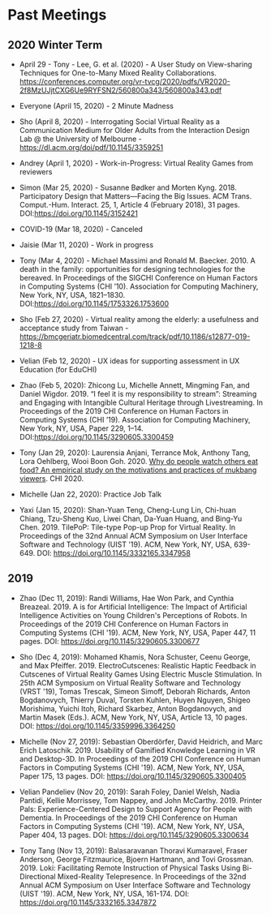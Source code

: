 # Past Meetings

## 2020 Winter Term


* April 29 - Tony - Lee, G. et al. (2020) - A User Study on View-sharing Techniques for One-to-Many Mixed Reality Collaborations. https://conferences.computer.org/vr-tvcg/2020/pdfs/VR2020-2f8MzUJjtCXG6Ue9RYFSN2/560800a343/560800a343.pdf

* Everyone (April 15, 2020) - 2 Minute Madness

* Sho (April 8, 2020) - Interrogating Social Virtual Reality as a Communication Medium for Older Adults from the Interaction Design Lab @ the University of Melbourne - https://dl.acm.org/doi/pdf/10.1145/3359251

* Andrey (April 1, 2020) - Work-in-Progress: Virtual Reality Games from reviewers

* Simon (Mar 25, 2020) - Susanne Bødker and Morten Kyng. 2018. Participatory Design that Matters—Facing the Big Issues. ACM Trans. Comput.-Hum. Interact. 25, 1, Article 4 (February 2018), 31 pages. DOI:https://doi.org/10.1145/3152421

* COVID-19 (Mar 18, 2020) - Canceled

* Jaisie (Mar 11, 2020) - Work in progress

* Tony (Mar 4, 2020) - Michael Massimi and Ronald M. Baecker. 2010. A death in the family: opportunities for designing technologies for the bereaved. In Proceedings of the SIGCHI Conference on Human Factors in Computing Systems (CHI ’10). Association for Computing Machinery, New York, NY, USA, 1821–1830. DOI:https://doi.org/10.1145/1753326.1753600

* Sho (Feb 27, 2020) - Virtual reality among the elderly: a usefulness and acceptance study from Taiwan - https://bmcgeriatr.biomedcentral.com/track/pdf/10.1186/s12877-019-1218-8

* Velian (Feb 12, 2020) - UX ideas for supporting assessment in UX Education (for EduCHI)

* Zhao (Feb 5, 2020): Zhicong Lu, Michelle Annett, Mingming Fan, and Daniel Wigdor. 2019. “I feel it is my responsibility to stream”: Streaming and Engaging with Intangible Cultural Heritage through Livestreaming. In Proceedings of the 2019 CHI Conference on Human Factors in Computing Systems (CHI ’19). Association for Computing Machinery, New York, NY, USA, Paper 229, 1–14. DOI:https://doi.org/10.1145/3290605.3300459

* Tony (Jan 29, 2020): Laurensia Anjani, Terrance Mok, Anthony Tang, Lora Oehlberg, Wooi Boon Goh. 2020. [Why do people watch others eat food? An empirical study on the motivations and practices of mukbang viewers](http://hcitang.org/papers/2020-chi2020-mukbang.pdf). CHI 2020.

* Michelle (Jan 22, 2020): Practice Job Talk

* Yaxi (Jan 15, 2020): Shan-Yuan Teng, Cheng-Lung Lin, Chi-huan Chiang, Tzu-Sheng Kuo, Liwei Chan, Da-Yuan Huang, and Bing-Yu Chen. 2019. TilePoP: Tile-type Pop-up Prop for Virtual Reality. In Proceedings of the 32nd Annual ACM Symposium on User Interface Software and Technology (UIST '19). ACM, New York, NY, USA, 639-649. DOI: https://doi.org/10.1145/3332165.3347958

## 2019

* Zhao (Dec 11, 2019): Randi Williams, Hae Won Park, and Cynthia Breazeal. 2019. A is for Artificial Intelligence: The Impact of Artificial Intelligence Activities on Young Children's Perceptions of Robots. In Proceedings of the 2019 CHI Conference on Human Factors in Computing Systems (CHI '19). ACM, New York, NY, USA, Paper 447, 11 pages. DOI: https://doi.org/10.1145/3290605.3300677

* Sho (Dec 4, 2019): Mohamed Khamis, Nora Schuster, Ceenu George, and Max Pfeiffer. 2019. ElectroCutscenes: Realistic Haptic Feedback in Cutscenes of Virtual Reality Games Using Electric Muscle Stimulation. In 25th ACM Symposium on Virtual Reality Software and Technology (VRST '19), Tomas Trescak, Simeon Simoff, Deborah Richards, Anton Bogdanovych, Thierry Duval, Torsten Kuhlen, Huyen Nguyen, Shigeo Morishima, Yuichi Itoh, Richard Skarbez, Anton Bogdanovych, and Martin Masek (Eds.). ACM, New York, NY, USA, Article 13, 10 pages. DOI: https://doi.org/10.1145/3359996.3364250

* Michelle (Nov 27, 2019): Sebastian Oberdörfer, David Heidrich, and Marc Erich Latoschik. 2019. Usability of Gamified Knowledge Learning in VR and Desktop-3D. In Proceedings of the 2019 CHI Conference on Human Factors in Computing Systems (CHI '19). ACM, New York, NY, USA, Paper 175, 13 pages. DOI: https://doi.org/10.1145/3290605.3300405

* Velian Pandeliev (Nov 20, 2019): Sarah Foley, Daniel Welsh, Nadia Pantidi, Kellie Morrissey, Tom Nappey, and John McCarthy. 2019. Printer Pals: Experience-Centered Design to Support Agency for People with Dementia. In Proceedings of the 2019 CHI Conference on Human Factors in Computing Systems (CHI '19). ACM, New York, NY, USA, Paper 404, 13 pages. DOI: https://doi.org/10.1145/3290605.3300634

* Tony Tang (Nov 13, 2019): Balasaravanan Thoravi Kumaravel, Fraser Anderson, George Fitzmaurice, Bjoern Hartmann, and Tovi Grossman. 2019. Loki: Facilitating Remote Instruction of Physical Tasks Using Bi-Directional Mixed-Reality Telepresence. In Proceedings of the 32nd Annual ACM Symposium on User Interface Software and Technology (UIST '19). ACM, New York, NY, USA, 161-174. DOI: https://doi.org/10.1145/3332165.3347872